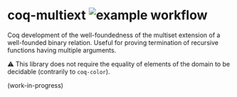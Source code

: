 # coq-multiext ![example workflow](https://github.com/acondolu/coq-multiext/actions/workflows/coq-ci.yml/badge.svg)

Coq development of the well-foundedness of the multiset extension of a well-founded binary relation.
Useful for proving termination of recursive functions having multiple arguments.


⚠️ This library does not require the equality of elements of the domain to be decidable
(contrarily to `coq-color`).

(work-in-progress)
